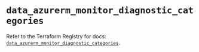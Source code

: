 # `data_azurerm_monitor_diagnostic_categories`

Refer to the Terraform Registry for docs: [`data_azurerm_monitor_diagnostic_categories`](https://registry.terraform.io/providers/hashicorp/azurerm/3.113.0/docs/data-sources/monitor_diagnostic_categories).
